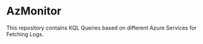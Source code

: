 # AzMonitor

This repository contains KQL Queries based on different Azure Services for Fetching Logs.
